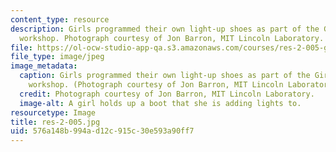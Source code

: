```yaml
---
content_type: resource
description: Girls programmed their own light-up shoes as part of the Girls Who Build
  workshop. Photograph courtesy of Jon Barron, MIT Lincoln Laboratory.
file: https://ol-ocw-studio-app-qa.s3.amazonaws.com/courses/res-2-005-girls-who-build-make-your-own-wearables-workshop-spring-2015/576a148b994ad12c915c30e593a90ff7_res-2-005.jpg
file_type: image/jpeg
image_metadata:
  caption: Girls programmed their own light-up shoes as part of the Girls Who Build
    workshop. (Photograph courtesy of Jon Barron, MIT Lincoln Laboratory.)
  credit: Photograph courtesy of Jon Barron, MIT Lincoln Laboratory.
  image-alt: A girl holds up a boot that she is adding lights to.
resourcetype: Image
title: res-2-005.jpg
uid: 576a148b-994a-d12c-915c-30e593a90ff7
---
```

